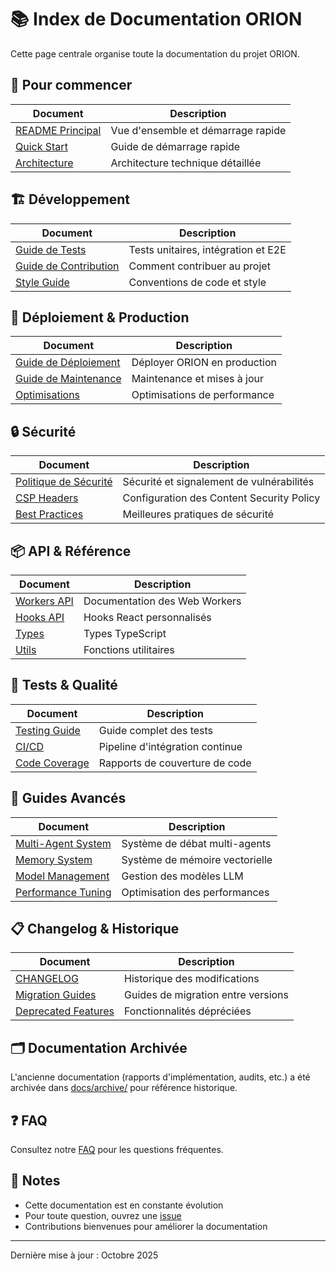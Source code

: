 # 📚 Index de Documentation ORION

Cette page centrale organise toute la documentation du projet ORION.

## 🎯 Pour commencer

| Document | Description |
|----------|-------------|
| [README Principal](../README.md) | Vue d'ensemble et démarrage rapide |
| [Quick Start](./QUICK_START.md) | Guide de démarrage rapide |
| [Architecture](../replit.md) | Architecture technique détaillée |

## 🏗️ Développement

| Document | Description |
|----------|-------------|
| [Guide de Tests](./TESTING.md) | Tests unitaires, intégration et E2E |
| [Guide de Contribution](./CONTRIBUTING.md) | Comment contribuer au projet |
| [Style Guide](./STYLE_GUIDE.md) | Conventions de code et style |

## 🚀 Déploiement & Production

| Document | Description |
|----------|-------------|
| [Guide de Déploiement](./DEPLOYMENT_GUIDE.md) | Déployer ORION en production |
| [Guide de Maintenance](./MAINTENANCE_GUIDE.md) | Maintenance et mises à jour |
| [Optimisations](./OPTIMIZATIONS.md) | Optimisations de performance |

## 🔒 Sécurité

| Document | Description |
|----------|-------------|
| [Politique de Sécurité](./SECURITY.md) | Sécurité et signalement de vulnérabilités |
| [CSP Headers](./SECURITY.md#csp-headers) | Configuration des Content Security Policy |
| [Best Practices](./SECURITY.md#best-practices) | Meilleures pratiques de sécurité |

## 📦 API & Référence

| Document | Description |
|----------|-------------|
| [Workers API](./api/WORKERS.md) | Documentation des Web Workers |
| [Hooks API](./api/HOOKS.md) | Hooks React personnalisés |
| [Types](./api/TYPES.md) | Types TypeScript |
| [Utils](./api/UTILS.md) | Fonctions utilitaires |

## 🧪 Tests & Qualité

| Document | Description |
|----------|-------------|
| [Testing Guide](./TESTING.md) | Guide complet des tests |
| [CI/CD](./CICD.md) | Pipeline d'intégration continue |
| [Code Coverage](./COVERAGE.md) | Rapports de couverture de code |

## 📖 Guides Avancés

| Document | Description |
|----------|-------------|
| [Multi-Agent System](./guides/MULTI_AGENT.md) | Système de débat multi-agents |
| [Memory System](./guides/MEMORY.md) | Système de mémoire vectorielle |
| [Model Management](./guides/MODELS.md) | Gestion des modèles LLM |
| [Performance Tuning](./guides/PERFORMANCE.md) | Optimisation des performances |

## 📋 Changelog & Historique

| Document | Description |
|----------|-------------|
| [CHANGELOG](./CHANGELOG.md) | Historique des modifications |
| [Migration Guides](./migrations/) | Guides de migration entre versions |
| [Deprecated Features](./DEPRECATED.md) | Fonctionnalités dépréciées |

## 🗂️ Documentation Archivée

L'ancienne documentation (rapports d'implémentation, audits, etc.) a été archivée dans [docs/archive/](./archive/) pour référence historique.

## ❓ FAQ

Consultez notre [FAQ](./FAQ.md) pour les questions fréquentes.

## 📝 Notes

- Cette documentation est en constante évolution
- Pour toute question, ouvrez une [issue](https://github.com/votre-org/orion/issues)
- Contributions bienvenues pour améliorer la documentation

---

Dernière mise à jour : Octobre 2025
